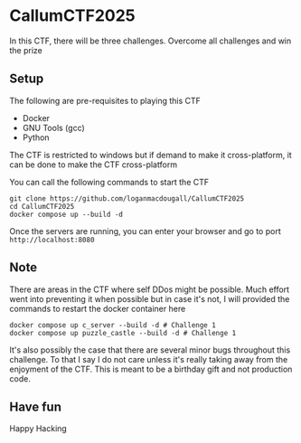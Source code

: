 # CallumCTF2025

In this CTF, there will be three challenges. Overcome all challenges and win the prize

## Setup

The following are pre-requisites to playing this CTF

 - Docker
 - GNU Tools (gcc)
 - Python

The CTF is restricted to windows but if demand to make it cross-platform, it can be done to make the CTF cross-platform

You can call the following commands to start the CTF

```
git clone https://github.com/loganmacdougall/CallumCTF2025
cd CallumCTF2025
docker compose up --build -d
```

Once the servers are running, you can enter your browser and go to port `http://localhost:8080`

## Note

There are areas in the CTF where self DDos might be possible. Much effort went into preventing it when possible but in case it's not, I will provided the commands to restart the docker container here

```
docker compose up c_server --build -d # Challenge 1
docker compose up puzzle_castle --build -d # Challenge 1
```

It's also possibly the case that there are several minor bugs throughout this challenge. To that I say I do not care unless it's really taking away from the enjoyment of the CTF. This is meant to be a birthday gift and not production code.

## Have fun
Happy Hacking